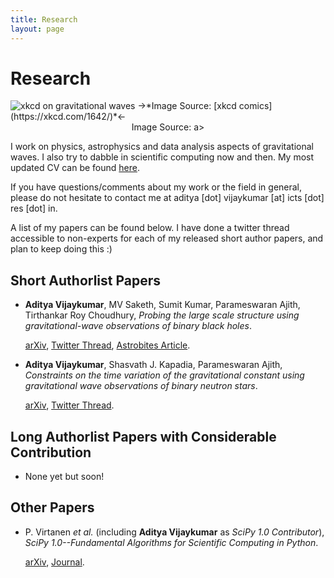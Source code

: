```yaml
---
title: Research
layout: page
---
```

# Research

<img src="https://imgs.xkcd.com/comics/gravitational_waves.png" alt="xkcd on gravitational waves">
->*Image Source: [xkcd comics](https://xkcd.com/1642/)*<-
<div style="text-align:center"><span>Image Source: <a href="https://xkcd.com/1642/"></a>a></span></div>

I work on physics, astrophysics and data analysis aspects of gravitational waves. I also try to dabble in scientific computing now and then. My most updated CV can be found [here](https://github.com/adivijaykumar/resume/blob/master/resume.pdf).

If you have questions/comments about my work or the field in general, please do not hesitate to contact me at aditya [dot] vijaykumar [at] icts [dot] res [dot] in.

A list of my papers can be found below. I have done a twitter thread accessible to non-experts for each of my released short author papers, and plan to keep doing this :)

## Short Authorlist Papers

- **Aditya Vijaykumar**, MV Saketh, Sumit Kumar, Parameswaran Ajith, Tirthankar Roy Choudhury, *Probing the large scale structure using gravitational-wave observations of binary black holes*.

	[arXiv](https://arxiv.org/abs/2005.01111), [Twitter Thread](https://twitter.com/alsogoesbyV/status/1257520110853476358), [Astrobites Article](https://astrobites.org/2020/05/07/binary-black-holes-tangled-up-in-the-cosmic-web/).

- **Aditya Vijaykumar**, Shasvath J. Kapadia, Parameswaran Ajith, *Constraints on the time variation of the gravitational constant using gravitational wave observations of binary neutron stars*.

	[arXiv](https://arxiv.org/abs/2003.12832), [Twitter Thread](https://twitter.com/alsogoesbyV/status/1244833975920513024).

## Long Authorlist Papers with Considerable Contribution

- None yet but soon!

## Other Papers

- P. Virtanen *et al.* (including **Aditya Vijaykumar** as *SciPy 1.0 Contributor*), *SciPy 1.0--Fundamental Algorithms for Scientific Computing in Python*.

	[arXiv](https://arxiv.org/abs/1907.10121), [Journal](https://www.nature.com/articles/s41592-019-0686-2).